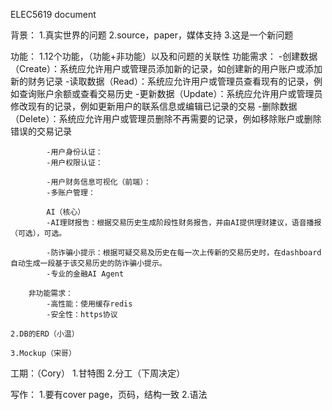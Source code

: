 ELEC5619 document

背景：
	1.真实世界的问题
	2.source，paper，媒体支持
	3.这是一个新问题

功能：
	1.12个功能，（功能+非功能）以及和问题的关联性
		功能需求：
			-创建数据（Create）：系统应允许用户或管理员添加新的记录，如创建新的用户账户或添加新的财务记录
			-读取数据（Read）：系统应允许用户或管理员查看现有的记录，例如查询账户余额或查看交易历史
			-更新数据（Update）：系统应允许用户或管理员修改现有的记录，例如更新用户的联系信息或编辑已记录的交易
			-删除数据（Delete）：系统应允许用户或管理员删除不再需要的记录，例如移除账户或删除错误的交易记录

			-用户身份认证：
			-用户权限认证：

			-用户财务信息可视化（前端）：
			-多账户管理：

			AI（核心）
			-AI理财报告：根据交易历史生成阶段性财务报告，并由AI提供理财建议，语音播报（可选），可选。

			-防诈骗小提示：根据可疑交易及历史在每一次上传新的交易历史时，在dashboard自动生成一段基于该交易历史的防诈骗小提示。
			-专业的金融AI Agent

		非功能需求：
			-高性能：使用缓存redis
			-安全性：https协议

	2.DB的ERD（小温）

	3.Mockup（宋哥）

工期：（Cory）
	1.甘特图
	2.分工（下周决定）

写作：
	1.要有cover page，页码，结构一致
	2.语法

